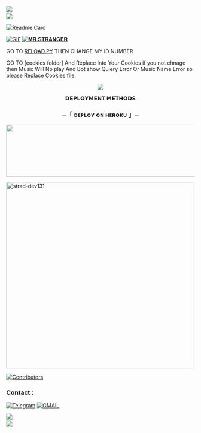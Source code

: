 <img src="https://user-images.githubusercontent.com/73097560/115834477-dbab4500-a447-11eb-908a-139a6edaec5c.gif">
<img src="https://camo.githubusercontent.com/82291b0fe831bfc6781e07fc5090cbd0a8b912bb8b8d4fec0696c881834f81ac/68747470733a2f2f70726f626f742e6d656469612f394575424971676170492e676966" width="800" height="3">
<img src="https://user-images.githubusercontent.com/73097560/115834477-dbab4500-a447-11eb-908a-139a6edaec5c.gif">

![Readme Card](https://github-readme-stats.vercel.app/api/pin/?username=strad-dev131&repo=TEAMXMUSIC&theme=flag-india)

[![GIF](https://github.com/strad-dev131/TEAMXMUSIC/blob/main/strad-dev131.gif)](https://github.com/strad-dev131)
   [![𝐌𝐑.𝐒𝐓𝐑𝐀𝐍𝐆𝐄𝐑](https://github-stats-alpha.vercel.app/api?username=strad-dev131 "MRSANKI")](https://github-stats-alpha.vercel.app/api?username=strad-dev131 "MRSANKI")





GO TO [RELOAD.PY](https://github.com/strad-dev131/TEAMXMUSIC/blob/Master/TEAMXMUSIC/plugins/tools/reload.py) THEN CHANGE MY ID NUMBER 

GO TO [cookies folder] 
And Replace Into Your Cookies if you not chnage then Music Will No play And Bot show Quiery Error Or Music Name Error so please Replace Cookies file.

<p align="center">
  <img src="https://telegra.ph/file/57f72f958f5c347e36783.jpg">
</p>

<p align="center">
<b>𝗗𝗘𝗣𝗟𝗢𝗬𝗠𝗘𝗡𝗧 𝗠𝗘𝗧𝗛𝗢𝗗𝗦</b>
</p>

<h3 align="center">
    ─「 ᴅᴇᴩʟᴏʏ ᴏɴ ʜᴇʀᴏᴋᴜ 」─
</h3>

<p align="center"><a href="https://dashboard.heroku.com/new?template=https://github.com/strad-dev131/TEAMXMUSIC"> <img src="https://img.shields.io/badge/Deploy%20On%20Heroku-green?style=for-the-badge&logo=heroku" width="520" height="138.45"/></a></p>

<p><img width="500" align="center" src="https://github-readme-stats.vercel.app/api/top-langs?username=strad-dev131&show_icons=true&locale=en&layout=compact" alt="strad-dev131" /></p>

[![Contributors](https://contrib.rocks/image?repo=strad-dev131/TEAMXMUSIC)](https://github.com/strad-dev131/TEAMXMUSIC/graphs/contributors)

### Contact :
<a href="https://t.me/ABOUT_VIP_STRANGER"><img title="Telegram" src="https://img.shields.io/badge/Telegram-%23000000.svg?&style=for-the-badge&logo=telegram&logoColor=61DAFB"></a>
<a href="https://mail.google.com/mail/?view=cm&fs=1&to=schoudhary11256@gmail.com"><img title="GMAIL" src="https://img.shields.io/badge/Gmail-D14836?style=for-the-badge&logo=gmail&logoColor=white"></a>

<img src="https://user-images.githubusercontent.com/73097560/115834477-dbab4500-a447-11eb-908a-139a6edaec5c.gif">
<img src="https://camo.githubusercontent.com/82291b0fe831bfc6781e07fc5090cbd0a8b912bb8b8d4fec0696c881834f81ac/68747470733a2f2f70726f626f742e6d656469612f394575424971676170492e676966" width="800" height="3">
<img src="https://user-images.githubusercontent.com/73097560/115834477-dbab4500-a447-11eb-908a-139a6edaec5c.gif">
